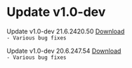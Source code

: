 # Update v1.0-dev

Update v1.0-dev 21.6.2420.50 [Download](http://localhost:8080/download)
<br>
```- Various bug fixes```

Update v1.0-dev 20.6.247.54 [Download](http://localhost:8080/download)
<br>
```- Various bug fixes```

